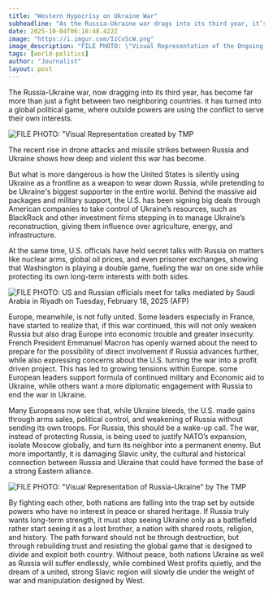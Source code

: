 ```yaml
---
title: "Western Hypocrisy on Ukraine War"
subheadline: "As the Russia-Ukraine war drags into its third year, it’s no longer just a regional fight. it’s a global power play, with the U.S profiting, Europe divided, and Slavic unity collapsing."
date: 2025-10-04T06:18:48.422Z
image: "https://i.imgur.com/IzCvScW.png"
image_description: "FILE PHOTO: \"Visual Representation of the Ongoing Russia-Ukraine War\" created by TMP"
tags: [world-politics]
author: "Journalist"
layout: post
---
```


The Russia-Ukraine war, now dragging into its third year, has become far more than just a fight between two neighboring countries. it has turned into a global political game, where outside powers are using the conflict to serve their own interests.

![FILE PHOTO: "Visual Representation created by TMP](https://i.imgur.com/Nzbar9G.png)

The recent rise in drone attacks and missile strikes between Russia and Ukraine shows how deep and violent this war has become.

But what is more dangerous is how the United States is silently using Ukraine as a frontline as a weapon to wear down Russia, while pretending to be Ukraine's biggest supporter in the entire world. Behind the massive aid packages and military support, the U.S. has been signing big deals through American companies to take control of Ukraine’s resources, such as BlackRock and other investment firms stepping in to manage Ukraine’s reconstruction, giving them influence over agriculture, energy, and infrastructure.

At the same time, U.S. officials have held secret talks with Russia on matters like nuclear arms, global oil prices, and even prisoner exchanges, showing that Washington is playing a double game, fueling the war on one side while protecting its own long-term interests with both sides.

![FILE PHOTO: US and Russian officials meet for talks mediated by Saudi Arabia in Riyadh on Tuesday, February 18, 2025 (AFP)](https://i.imgur.com/AXh36Zh.jpg)

Europe, meanwhile, is not fully united. Some leaders especially in France, have started to realize that, if this war continued, this will not only weaken Russia but also drag Europe into economic trouble and greater insecurity. French President Emmanuel Macron has openly warned about the need to prepare for the possibility of direct involvement if Russia advances further, while also expressing concerns about the U.S. turning the war into a profit driven project. This has led to growing tensions within Europe. some European leaders support formula of continued military and Economic aid to Ukraine, while others want a more diplomatic engagement with Russia to end the war in Ukraine.

Many Europeans now see that, while Ukraine bleeds, the U.S. made gains through arms sales, political control, and weakening of Russia without sending its own troops. For Russia, this should be a wake-up call. The war, instead of protecting Russia, is being used to justify NATO’s expansion, isolate Moscow globally, and turn its neighbor into a permanent enemy. But more importantly, it is damaging Slavic unity, the cultural and historical connection between Russia and Ukraine that could have formed the base of a strong Eastern alliance.

![FILE PHOTO: "Visual Representation of Russia-Ukraine" by The TMP](https://i.imgur.com/tXS5SxF.png)

By fighting each other, both nations are falling into the trap set by outside powers who have no interest in peace or shared heritage. If Russia truly wants long-term strength, it must stop seeing Ukraine only as a battlefield rather start seeing it as a lost brother, a nation with shared roots, religion, and history. The path forward should not be through destruction, but through rebuilding trust and resisting the global game that is designed to divide and exploit both country. Without peace, both nations Ukraine as well as Russia will suffer endlessly, while combined West profits quietly, and the dream of a united, strong Slavic region will slowly die under the weight of war and manipulation designed by West.

